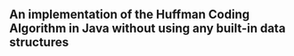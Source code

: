## An implementation of the Huffman Coding Algorithm in Java without using any built-in data structures
